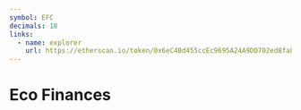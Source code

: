 ```yaml
---
symbol: EFC
decimals: 18
links:
  - name: explorer
    url: https://etherscan.io/token/0x6eC4Bd455ccEc9695A24A9DD702ed8fa8f69b27e
---
```


# Eco Finances
